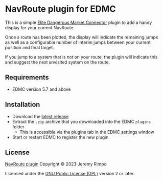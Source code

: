 # NavRoute plugin for EDMC

This is a simple [Elite Dangerous Market Connector][EDMC] plugin to add a handy display for your current NavRoute.

Once a route has been plotted, the display will indicate the remaining jumps as well as a configurable number of
interim jumps between your current position and final target.

If you jump to a system that is not on your route, the plugin will indicate this and suggest the next unvisited
system on the route.

## Requirements
* EDMC version 5.7 and above

## Installation
* Download the [latest release]
* Extract the `.zip` archive that you downloaded into the EDMC `plugins` folder
  * This is accessible via the plugins tab in the EDMC settings window
* Start or restart EDMC to register the new plugin

## License

[NavRoute plugin][NavRoute] Copyright © 2023 Jeremy Rimpo

Licensed under the [GNU Public License (GPL)][GPLv2] version 2 or later.

[EDMC]: https://github.com/EDCD/EDMarketConnector/wiki
[NavRoute]: https://github.com/Silarn/EDMC-NavRoute
[latest release]: https://github.com/Silarn/EDMC-NavRoute/releases/latest
[GPLv2]: http://www.gnu.org/licenses/gpl-2.0.html
